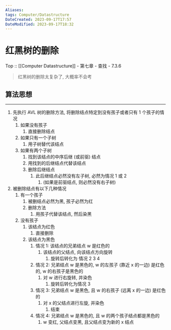 ```yaml
---
Aliases: 
tags: Computer/Datastructure 
DateCreated: 2023-09-17T17:57
DateModified: 2023-09-17T18:32
---
```

# 红黑树的删除

Top :: [[Computer Datastructure]] - 第七章 - 查找 - 7.3.6

> 红黑树的删除太复杂了, 大概率不会考

## 算法思想
---
1. 先执行 AVL 树的删除方法, 将删除结点特定到没有孩子或者只有 1 个孩子的情况
	1. 如果没有孩子
		1. 直接删除结点
	2. 如果只有一个子树
		1. 用子树替代该结点
	3. 如果有两个子树
		1. 找到该结点的中序后继 (或前驱) 结点
		2. 用找到的后继结点代替该结点
		3. 删除后继结点
			1. 此后继结点必然没有左子树, 必然为情况 1 或 2
				1. (如果是前驱结点, 则必然没有右子树)
2. 被删除结点有以下几种情况
	1. 有一个孩子
		1. 被删结点必然为黑, 孩子必然为红
		2. 删除方法
			1. 用孩子代替该结点, 然后染黑
	2. 没有孩子
		1. 该结点为红色
			1. 直接删除
		2. 该结点为黑色
			1. 情况 1: 该结点的兄弟结点 w 是红色的
				1. 该结点的父结点, 向该结点方向旋转
					1. 旋转后转化为 情况 2 3 4
			2. 情况 2: 兄弟结点 w 是黑色的, w 的左孩子 (靠近 x 的一边) 是红色的, w 的右孩子是黑色的
				1. 对 w 进行右旋转, 并染色
					1. 旋转后转化为情况 3
			3. 情况 3: 兄弟结点 w 是黑色, 且 w 的右孩子 (远离 x 的一边) 是红色的
				1. 对 x 的父结点进行左旋, 并染色
					1. 结束
			4. 情况 4: 兄弟结点 w 是黑色的, 且 w 的两个孩子结点都是黑色的
				1. w 变红, 父结点变黑, 且父结点变为新的 x 结点
